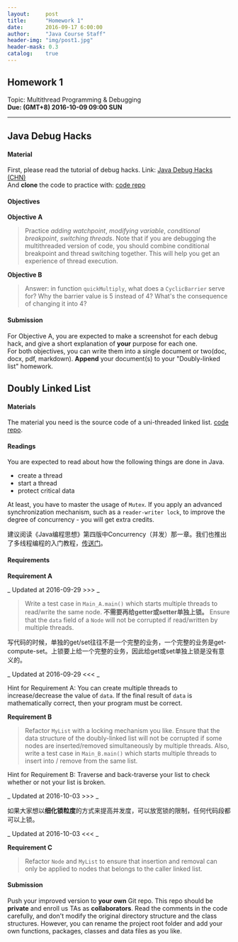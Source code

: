 ```yaml
---
layout:     post
title:      "Homework 1"
date:       2016-09-17 6:00:00
author:     "Java Course Staff"
header-img: "img/post1.jpg"
header-mask: 0.3
catalog:    true
---
```


## Homework 1
Topic: Multithread Programming & Debugging<br>
**Due: (GMT+8) 2016-10-09 09:00 SUN**

-----------

## Java Debug Hacks

#### Material
First, please read the tutorial of debug hacks. Link: [Java Debug Hacks (CHN)](https://iss-java.github.io/2016/09/16/Java-Debug-Hacks/)<br>
And **clone** the code to practice with: [code repo](https://github.com/iss-java/DebugHack.git)<br>

#### Objectives
**Objective A**<br>

> Practice _adding watchpoint_, _modifying variable_, _conditional breakpoint_, _switching threads_. Note that if you are debugging the multithreaded version of code, you should combine conditional breakpoint and thread switching together. This will help you get an experience of thread execution.

**Objective B**<br>

> Answer: in function `quickMultiply`, what does a `CyclicBarrier` serve for? Why the barrier value is 5 instead of 4? What's the consequence of changing it into 4?

#### Submission

For Objective A, you are expected to make a screenshot for each debug hack, and give a short explanation of **your** purpose for each one.<br>
For both objectives, you can write them into a single document or two(doc, docx, pdf, markdown). **Append** your document(s) to your "Doubly-linked list" homework.

## Doubly Linked List

#### Materials

The material you need is the source code of a uni-threaded linked list. [code repo](https://github.com/iss-java/DoublyLinkedList.git).<br>


#### Readings

You are expected to read about how the following things are done in Java. 
- create a thread
- start a thread
- protect critical data

At least, you have to master the usage of `Mutex`. If you apply an advanced synchronization mechanism, such as 
a `reader-writer lock`, to improve the degree of concurrency - you will get extra credits.

建议阅读《Java编程思想》第四版中Concurrency（并发）那一章。我们也推出了多线程编程的入门教程，[传送门](https://iss-java.github.io/2016/09/27/Thread-Tutorial/)。

#### Requirements

**Requirement A**

_ Updated at 2016-09-29 >\>\> _

> Write a test case in `Main_A.main()` which starts multiple threads to read/write the same node. **不需要再给getter或setter单独上锁。** Ensure that the `data` field of a `Node` will not be corrupted if read/written by multiple threads.

写代码的时候，单独的get/set往往不是一个完整的业务，一个完整的业务是get-compute-set。上锁要上给一个完整的业务，因此给get或set单独上锁是没有意义的。

_ Updated at 2016-09-29 <\<\< _

Hint for Requirement A: You can create multiple threads to increase/decrease the value of `data`. If the final result of `data` is mathematically correct, then your program must be correct.

**Requirement B**

> Refactor `MyList` with a locking mechanism you like. Ensure that the data structure of the doubly-linked list will not be corrupted if some nodes are inserted/removed simultaneously by multiple threads. Also, write a test case in `Main_B.main()` which starts multiple threads to insert into / remove from the same list.

Hint for Requirement B: Traverse and back-traverse your list to check whether or not your list is broken.

_ Updated at 2016-10-03 >\>\> _

如果大家想以**细化锁粒度**的方式来提高并发度，可以放宽锁的限制，任何代码段都可以上锁。

_ Updated at 2016-10-03 <\<\< _

**Requirement C**

> Refactor `Node` and `MyList` to ensure that insertion and removal can only be applied to nodes that belongs to the caller linked list.

#### Submission

Push your improved version to **your own** Git repo. This repo should be **private** and enroll us TAs as **collaborators**. Read the comments in the code carefully, and don't modify the original directory structure and the class structures. However, you can rename the project root folder and add your own functions, packages, classes and data files as you like.
